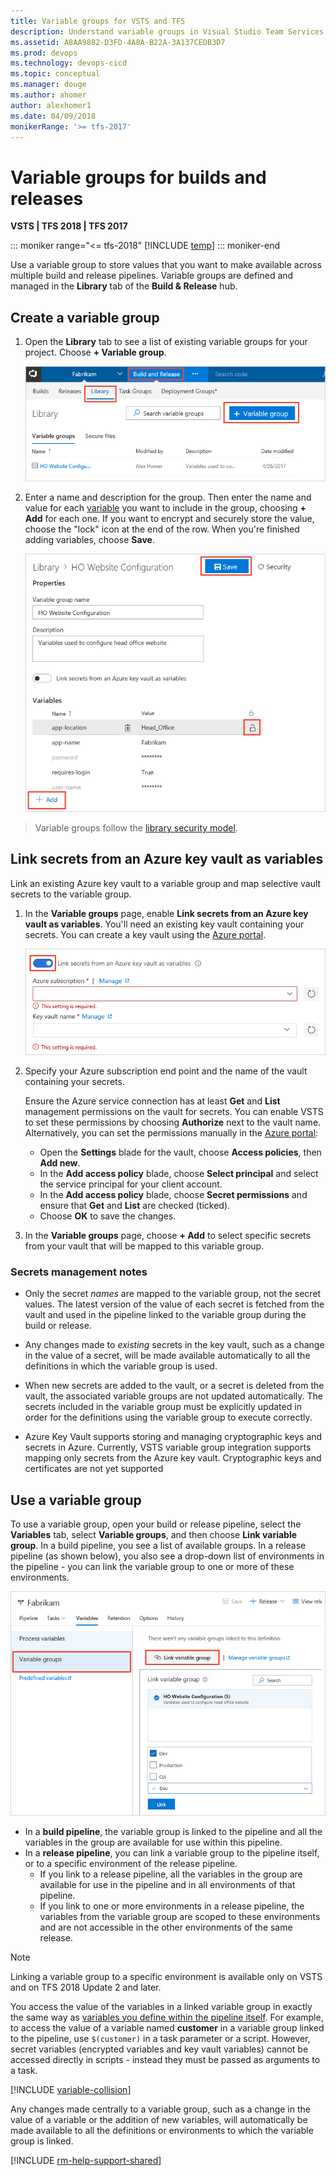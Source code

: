 ```yaml
---
title: Variable groups for VSTS and TFS
description: Understand variable groups in Visual Studio Team Services (VSTS) and Team Foundation Server (TFS) with Release Management
ms.assetid: A8AA9882-D3FD-4A8A-B22A-3A137CEDB3D7
ms.prod: devops
ms.technology: devops-cicd
ms.topic: conceptual
ms.manager: douge
ms.author: ahomer
author: alexhomer1
ms.date: 04/09/2018
monikerRange: '>= tfs-2017'
---
```


# Variable groups for builds and releases

**VSTS | TFS 2018 | TFS 2017**

::: moniker range="<= tfs-2018"
[!INCLUDE [temp](../_shared/concept-rename-note.md)]
::: moniker-end

Use a variable group to store values that you want to make available across
multiple build and release pipelines. Variable groups are defined and managed in the **Library** tab of the
**Build &amp; Release** hub.

## Create a variable group

1. Open the **Library** tab to see a list of existing variable groups for your project.
Choose **+ Variable group**.

   ![Creating a variable group](_img/create-variable-group.png) 

1. Enter a name and description for the group. Then enter the name and value for each
   [variable](../release/variables.md#custom-variables)
   you want to include in the group, choosing **+ Add** for each one.
   If you want to encrypt and securely store the value, choose the "lock" icon 
   at the end of the row. When you're finished adding variables, choose **Save**.

   ![Saving a variable group](_img/save-variable-group.png) 

>Variable groups follow the [library security model](index.md#security).

## Link secrets from an Azure key vault as variables

Link an existing Azure key vault to a variable group and map selective vault secrets to the variable group.

1. In the **Variable groups** page, enable **Link secrets from an Azure key vault as variables**.
   You'll need an existing key vault containing your secrets. You can create a 
   key vault using the [Azure portal](https://portal.azure.com).

   ![Variable group with Azure key vault integration](_img/link-azure-key-vault-variable-group.png)

1. Specify your Azure subscription end point and the name of the vault containing your secrets.

   Ensure the Azure service connection has at least **Get** and **List** management permissions on the vault for secrets.
   You can enable VSTS to set these permissions by choosing **Authorize** next to the vault name.
   Alternatively, you can set the permissions manually in the [Azure portal](https://portal.azure.com):

   - Open the **Settings** blade for the vault, choose **Access policies**, then **Add new**.
   - In the **Add access policy** blade, choose **Select principal** and select the service principal for your client account.
   - In the **Add access policy** blade, choose **Secret permissions** and ensure that **Get** and **List** are checked (ticked).
   - Choose **OK** to save the changes.<p />

1. In the **Variable groups** page, choose **+ Add** to select specific secrets from your vault that will be mapped to this variable group. 

### Secrets management notes

* Only the secret *names* are mapped to the variable group, not the secret values. The latest version of the value of each secret
  is fetched from the vault and used in the pipeline linked to the variable group during the build or release.

* Any changes made to *existing* secrets in the key vault, such as a change in the value of a secret, will be made available
  automatically to all the definitions in which the variable group is used.

* When new secrets are added to the vault, or a secret is deleted from the vault, the associated variable groups are not updated
  automatically. The secrets included in the variable group must be explicitly updated in order for the definitions using the
  variable group to execute correctly.
  
* Azure Key Vault supports storing and managing cryptographic keys and secrets in Azure.
  Currently, VSTS variable group integration supports mapping only secrets from the Azure key vault.
  Cryptographic keys and certificates are not yet supported

## Use a variable group

To use a variable group, open your build or release pipeline, select the **Variables**
tab, select **Variable groups**, and then choose **Link variable group**.
In a build pipeline, you see a list of available groups. In a release pipeline (as shown below), you
also see a drop-down list of environments in the pipeline - you can link the variable group to one or more of these environments.

![Linking a variable group](_img/link-variable-group.png)

* In a **build pipeline**, the variable group is linked to the pipeline and all the variables in the group are available for use within this pipeline.
* In a **release pipeline**, you can link a variable group to the pipeline itself, or to a specific environment of the release pipeline.
  - If you link to a release pipeline, all the variables in the group are available for use in the pipeline and in all environments of that pipeline.
  - If you link to one or more environments in a release pipeline, the variables from the variable group are scoped to these environments and are not accessible in the other environments of the same release. 

> [!NOTE]
> Linking a variable group to a specific environment is available only on VSTS and on TFS 2018 Update 2 and later. 

You access the value of the variables in a linked variable group in exactly
the same way as [variables you define within the pipeline itself](../release/variables.md#custom-variables).
For example, to access the value of a variable named **customer** in a variable group linked to the pipeline,
use `$(customer)` in a task parameter or a script. However, secret variables (encrypted variables and key vault variables) 
cannot be accessed directly in scripts - instead they must be passed as arguments to a task. 

[!INCLUDE [variable-collision](../_shared/variable-collision.md)]

Any changes made centrally to a variable group, such as a change in the value of a variable or the addition of new variables,
will automatically be made available to all the definitions or environments to which the variable group is linked.

[!INCLUDE [rm-help-support-shared](../_shared/rm-help-support-shared.md)]
